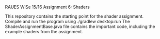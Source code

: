 RAUES WiSe 15/16 Assignment 6: Shaders

This repository contains the starting point for the shader assignment.
Compile and run the program using ./gradlew desktop:run
The ShaderAssignmentBase.java file contains the important code, including
the example shaders from the assignment.

